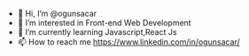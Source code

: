 - 👋 Hi, I’m @ogunsacar
- 👀 I’m interested in Front-end Web Development
- 🌱 I’m currently learning Javascript,React Js
- 📫 How to reach me https://www.linkedin.com/in/ogunsacar/

<!---
ogunsacar/ogunsacar is a ✨ special ✨ repository because its `README.md` (this file) appears on your GitHub profile.
You can click the Preview link to take a look at your changes.
--->
